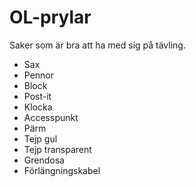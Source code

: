 # OL-prylar
Saker som är bra att ha med sig på tävling.
- Sax
- Pennor
- Block
- Post-it
- Klocka
- Accesspunkt
- Pärm
- Tejp gul
- Tejp transparent
- Grendosa
- Förlängningskabel
